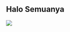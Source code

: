 <h2>Halo Semuanya</h2>
<p>
  <img src=https://i.pinimg.com/originals/3c/ba/1f/3cba1f80f4461da36a7cd6c38f0bb652.gif>
</p>
